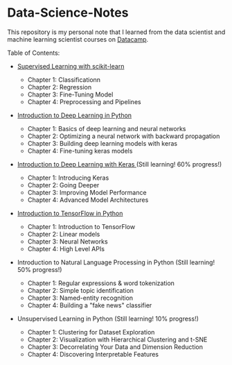 # Data-Science-Notes
<p>This repository is my personal note that I learned from the data scientist and machine learning scientist courses on <a href="https://www.datacamp.com/" target="_blank">Datacamp</a>.</p>

<p>Table of Contents:</p>

<ul>
  <li>
    <a href="https://github.com/Thanarat-DS/Data-Science-Notes/blob/main/Supervised-Learning-with-scikit-learn/notebook.ipynb" target="_blank">Supervised Learning with scikit-learn</a> <br>
  </li>
  <ul>
    <li>Chapter 1: Classificationn</li>
    <li>Chapter 2: Regression</li>
    <li>Chapter 3: Fine-Tuning Model</li>
    <li>Chapter 4: Preprocessing and Pipelines</li>
  </ul>
</ul>

<ul>
  <li>
    <a href="https://github.com/Thanarat-DS/Data-Science-Notes/blob/main/Introduction-to-Deep-Learning-in-Python/notebook.ipynb" target="_blank">Introduction to Deep Learning in Python</a> <br>
  </li>
  <ul>
    <li>Chapter 1: Basics of deep learning and neural networks</li>
    <li>Chapter 2: Optimizing a neural network with backward propagation</li>
    <li>Chapter 3: Building deep learning models with keras</li>
    <li>Chapter 4: Fine-tuning keras models</li>
  </ul>
</ul>

<ul>
  <li>
    <a href="https://github.com/Thanarat-DS/Data-Science-Notes/blob/main/Introduction-to-Deep-Learning-with-Keras/notebook.ipynb" target="_blank">Introduction to Deep Learning with Keras </a>(Still learning! 60% progress!)<br>
  </li>
  <ul>
    <li>Chapter 1: Introducing Keras</li>
    <li>Chapter 2: Going Deeper</li>
    <li>Chapter 3: Improving Model Performance</li>
    <li>Chapter 4: Advanced Model Architectures</li>
  </ul>
</ul>

<ul>
  <li>
    <a href="https://github.com/Thanarat-DS/Data-Science-Notes/blob/main/Introduction-to-TensorFlow-in-Python/notebook.ipynb" target="_blank">Introduction to TensorFlow in Python</a><br>
  </li>
  <ul>
    <li>Chapter 1: Introduction to TensorFlow</li>
    <li>Chapter 2: Linear models</li>
    <li>Chapter 3: Neural Networks</li>
    <li>Chapter 4: High Level APIs</li>
  </ul>
</ul>

<ul>
  <li>
  Introduction to Natural Language Processing in Python (Still learning! 50% progress!)
  </li>
  <ul>
    <li>Chapter 1: Regular expressions & word tokenization</li>
    <li>Chapter 2: Simple topic identification</li>
    <li>Chapter 3: Named-entity recognition</li>
    <li>Chapter 4: Building a "fake news" classifier</li>
  </ul>
</ul>

<ul>
  <li>
     Unsupervised Learning in Python (Still learning! 10% progress!)
  </li>
  <ul>
    <li>Chapter 1: Clustering for Dataset Exploration</li>
    <li>Chapter 2: Visualization with Hierarchical Clustering and t-SNE</li>
    <li>Chapter 3: Decorrelating Your Data and Dimension Reduction</li>
    <li>Chapter 4: Discovering Interpretable Features</li>
  </ul>
</ul>

<!-- (Still learning, 70% progress!) -->
